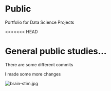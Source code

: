 # Public
Portfolio for Data Science Projects

<<<<<<< HEAD

General public studies...
=======
There are some different commits 


I made some more changes 


![brain-stim.jpg](attachment:brain-stim.jpg)









